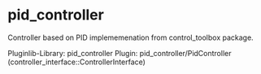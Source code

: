 pid_controller
==========================================

Controller based on PID implememenation from control_toolbox package.

Pluginlib-Library: pid_controller
Plugin: pid_controller/PidController (controller_interface::ControllerInterface)
